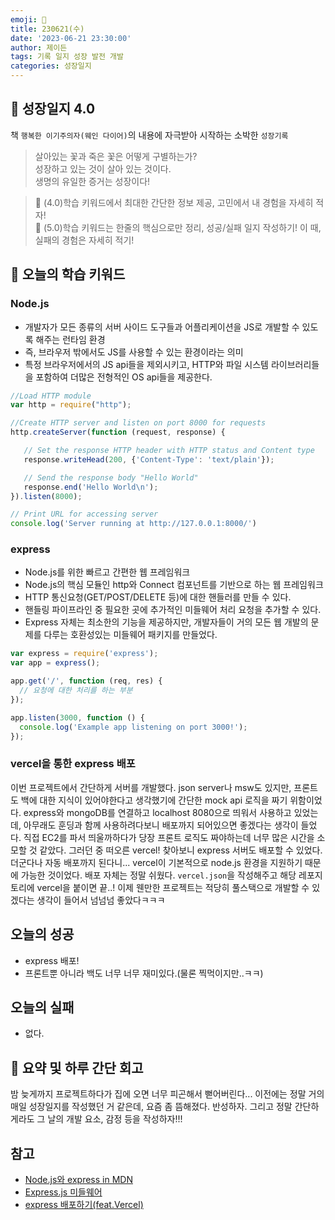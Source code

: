 ```yaml
---
emoji: 🌱
title: 230621(수)
date: '2023-06-21 23:30:00'
author: 제이든
tags: 기록 일지 성장 발전 개발
categories: 성장일지
---
```


## 🎄 성장일지 4.0

책 `행복한 이기주의자(웨인 다이어)`의 내용에 자극받아 시작하는 소박한 `성장기록`

> 살아있는 꽃과 죽은 꽃은 어떻게 구별하는가?<br/>
> 성장하고 있는 것이 살아 있는 것이다.<br/>
> 생명의 유일한 증거는 성장이다!

> 🌾 (4.0)학습 키워드에서 최대한 간단한 정보 제공, 고민에서 내 경험을 자세히 적자!<br/>
> 🥊 (5.0)학습 키워드는 한줄의 핵심으로만 정리, 성공/실패 일지 작성하기! 이 때, 실패의 경험은 자세히 적기!

## 🔑 오늘의 학습 키워드

### Node.js

- 개발자가 모든 종류의 서버 사이드 도구들과 어플리케이션을 JS로 개발할 수 있도록 해주는 런타임 환경
- 즉, 브라우저 밖에서도 JS를 사용할 수 있는 환경이라는 의미
- 특정 브라우저에서의 JS api들을 제외시키고, HTTP와 파일 시스템 라이브러리들을 포함하여 더많은 전형적인 OS api들을 제공한다.

```js
//Load HTTP module
var http = require("http");

//Create HTTP server and listen on port 8000 for requests
http.createServer(function (request, response) {

   // Set the response HTTP header with HTTP status and Content type
   response.writeHead(200, {'Content-Type': 'text/plain'});

   // Send the response body "Hello World"
   response.end('Hello World\n');
}).listen(8000);

// Print URL for accessing server
console.log('Server running at http://127.0.0.1:8000/')
```

### express

- Node.js를 위한 빠르고 간편한 웹 프레임워크
- Node.js의 핵심 모듈인 http와 Connect 컴포넌트를 기반으로 하는 웹 프레임워크
- HTTP 통신요청(GET/POST/DELETE 등)에 대한 핸들러를 만들 수 있다.
- 핸들링 파이프라인 중 필요한 곳에 추가적인 미들웨어 처리 요청을 추가할 수 있다.
- Express 자체는 최소한의 기능을 제공하지만, 개발자들이 거의 모든 웹 개발의 문제를 다루는 호환성있는 미들웨어 패키지를 만들었다.

```js
var express = require('express');
var app = express();

app.get('/', function (req, res) {
  // 요청에 대한 처리를 하는 부분
});

app.listen(3000, function () {
  console.log('Example app listening on port 3000!');
});
```

### vercel을 통한 express 배포

이번 프로젝트에서 간단하게 서버를 개발했다. json server나 msw도 있지만, 프론트도 백에 대한 지식이 있어야한다고 생각했기에 간단한 mock api 로직을 짜기 위함이었다.
express와 mongoDB를 연결하고 localhost 8080으로 띄워서 사용하고 있었는데, 아무래도 훈딩과 함께 사용하려다보니 배포까지 되어있으면 좋겠다는 생각이 들었다.
직접 EC2를 파서 띄울까하다가 당장 프론트 로직도 짜야하는데 너무 많은 시간을 소모할 것 같았다. 그러던 중 떠오른 vercel! 찾아보니 express 서버도 배포할 수 있었다.
더군다나 자동 배포까지 된다니... vercel이 기본적으로 node.js 환경을 지원하기 때문에 가능한 것이었다. 배포 자체는 정말 쉬웠다. `vercel.json`을 작성해주고 해당 레포지토리에 
vercel을 붙이면 끝..! 이제 웬만한 프로젝트는 적당히 풀스택으로 개발할 수 있겠다는 생각이 들어서 넘넘넘 좋았다ㅋㅋㅋ

## 오늘의 성공

- express 배포!
- 프론트뿐 아니라 백도 너무 너무 재미있다.(물론 찍먹이지만..ㅋㅋ)

## 오늘의 실패

- 없다.

## 📝 요약 및 하루 간단 회고

밤 늦게까지 프로젝트하다가 집에 오면 너무 피곤해서 뻗어버린다... 이전에는 정말 거의 매일 성장일지를 작성했던 거 같은데, 요즘 좀 뜸해졌다. 반성하자.
그리고 정말 간단하게라도 그 날의 개발 요소, 감정 등을 작성하자!!!

## 참고

- [Node.js와 express in MDN](https://developer.mozilla.org/ko/docs/Learn/Server-side/Express_Nodejs/Introduction)
- [Express.js 미들웨어](https://expressjs.com/en/resources/middleware.html)
- [express 배포하기(feat.Vercel)](https://dev.to/hte305/deploy-express-js-app-to-vercel-38jb)

```toc

```
